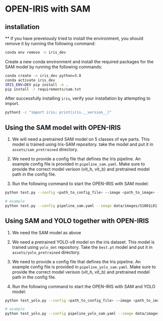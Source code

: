 # OPEN-IRIS with SAM

## installation


** if you have preveiously tried to install the environment, you should remove it by running the following command:
```bash
conda env remove -n iris_dev
```

Create a new conda environment and install the required packages for the SAM model by running the following commands:
```bash
conda create -n iris_dev python=3.8
conda activate iris_dev
IRIS_ENV=DEV pip install -e .
pip install -r requirements/sam.txt
```

After successfully installing `iris`, verify your installation by attempting to import.
```bash
python3 -c "import iris; print(iris.__version__)"
```


## Using the SAM model with OPEN-IRIS

1. We will need a pretrained SAM model on 5 classes of eye parts. This model is trained using Iris-SAM repository. take the model and put it in `assets/sam_pretrained` directory.

2. We need to provide a config file that defines the Iris pipeline. An example config file is provided in `pipeline_sam.yaml`. Make sure to provide the correct model verison (vit_h, vit_b) and pretrained model path in the config file.

3. Run the following command to start the OPEN-IRIS with SAM model:
```bash
python test.py --config <path_to_config_file> --image <path_to_image> --mask <path_to_mask> --save_dir <path_to_output> --eye_side <left/right>

# example
python test.py --config pipeline_sam.yaml --image data/images/S1001L01.jpg --mask data/masks/S1001L01.png --save_dir output/ --eye_side left
```

## Using SAM and YOLO together with OPEN-IRIS
1. We need the SAM model as abvoe

2. We need a pretrained YOLO-v8 model on the iris dataset. This model is trained using `yolo_det` repository. Take the `best.pt` model and put it in `assets/yolo_pretrained` directory.

3. We need to provide a config file that defines the Iris pipeline. An example config file is provided in `pipeline_yolo_sam.yaml`. Make sure to provide the correct model verison (vit_h, vit_b) and pretrained model path in the config file.

4. Run the following command to start the OPEN-IRIS with SAM and YOLO model:
```bash
python test_yolo.py --config <path_to_config_file> --image <path_to_image> --mask <path_to_mask> --save_dir <path_to_output> --eye_side <left/right>

# example
python test_yolo.py --config pipeline_yolo_sam.yaml --image data/images/S1001L01.jpg --mask data/masks/S1001L01.png --save_dir output/ --eye_side left
```